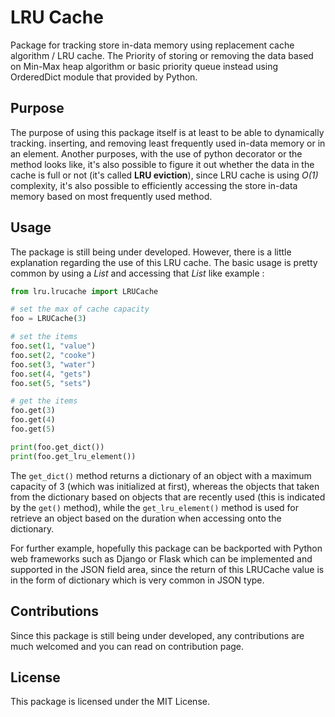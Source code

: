 # LRU Cache

Package for tracking store in-data memory using replacement cache algorithm / LRU cache. The Priority of storing or removing the data based on Min-Max heap algorithm or basic priority queue instead using OrderedDict module that provided by Python.

## Purpose

The purpose of using this package itself is at least to be able to dynamically tracking. inserting, and removing least frequently used in-data memory or in an element. Another purposes, with the use of python decorator or the method looks like, it's also possible to figure it out whether the data in the cache is full or not (it's called **LRU eviction**), since LRU cache is using *O(1)* complexity, it's also possible to efficiently accessing the store in-data memory based on most frequently used method.

## Usage

The package is still being under developed. However, there is a little explanation regarding the use of this LRU cache. The basic usage is pretty common by using a *List* and accessing that *List* like example :


```python
from lru.lrucache import LRUCache

# set the max of cache capacity
foo = LRUCache(3)

# set the items
foo.set(1, "value")
foo.set(2, "cooke")
foo.set(3, "water")
foo.set(4, "gets")
foo.set(5, "sets")

# get the items
foo.get(3)
foo.get(4)
foo.get(5)

print(foo.get_dict())
print(foo.get_lru_element())
```

The `get_dict()` method returns a dictionary of an object with a maximum capacity of 3 (which was initialized at first), whereas the objects that taken from the dictionary based on objects that are recently used (this is indicated by the `get()` method), while the `get_lru_element()` method is used for retrieve an object based on the duration when accessing onto the dictionary.

For further example, hopefully this package can be backported with Python web frameworks such as Django or Flask which can be implemented and supported in the JSON field area, since the return of this LRUCache value is in the form of dictionary which is very common in JSON type.

## Contributions

Since this package is still being under developed, any contributions are much welcomed and you can read on contribution page.

## License

This package is licensed under the MIT License.
